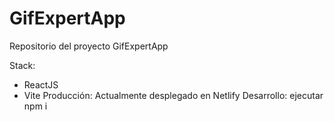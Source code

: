 # GifExpertApp

Repositorio del proyecto GifExpertApp 

Stack: 
- ReactJS
- Vite
Producción: Actualmente desplegado en Netlify
Desarrollo: ejecutar npm i